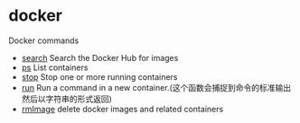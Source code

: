 ﻿# docker

Docker commands

+ [search](docker/search.1) Search the Docker Hub for images
+ [ps](docker/ps.1) List containers
+ [stop](docker/stop.1) Stop one or more running containers
+ [run](docker/run.1) Run a command in a new container.(这个函数会捕捉到命令的标准输出然后以字符串的形式返回)
+ [rmImage](docker/rmImage.1) delete docker images and related containers
